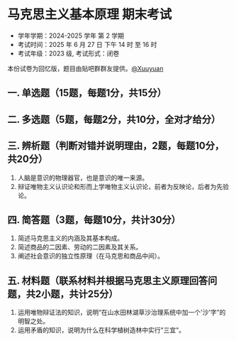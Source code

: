 # 马克思主义基本原理 期末考试

- 学年学期：2024-2025 学年 第 2 学期
- 考试时间：2025 年 6 月 27 日 下午 14 时 至 16 时
- 考试年级：2023 级, 考试形式：闭卷

本份试卷为回忆版，题目由贴吧群群友提供。[@Xuuyuan](https://github.com/Xuuyuan)

## 一. 单选题（15题，每题1分，共15分）

## 二. 多选题（5题，每题2分，共10分，全对才给分）

## 三. 辨析题（判断对错并说明理由，2题，每题10分，共20分）

1. 人脑是意识的物理器官，也是意识的唯一来源。
2. 辩证唯物主义认识论和形而上学唯物主义认识论，前者为反映论，后者为先验论。

## 四. 简答题（3题，每题10分，共计30分）

1. 简述马克思主义的内涵及其基本构成。
2. 简述商品的二因素、劳动的二因素及其关系。
3. 阐述社会意识的独立性原理（在马克思和商品中间）。

## 五. 材料题（联系材料并根据马克思主义原理回答问题，共2小题，共计25分）

1. 运用唯物辩证法的知识，说明“在山水田林湖草沙治理系统中加一个'沙'字”的明智之处。
2. 运用矛盾的知识，说明为什么在科学植树造林中实行"三宜"。
